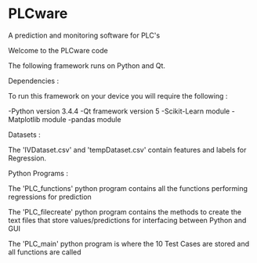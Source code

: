 # PLCware
A prediction and monitoring software for PLC's

Welcome to the PLCware code

The following framework runs on Python and Qt.

Dependencies :

To run this framework on your device you will require the following :

-Python version 3.4.4
-Qt framework version 5
-Scikit-Learn module
-Matplotlib module
-pandas module


Datasets :

The 'IVDataset.csv' and 'tempDataset.csv' contain features and labels for Regression.


 
Python Programs :



The 'PLC_functions' python program contains all the functions performing regressions for prediction

The 'PLC_filecreate' python program contains the methods to create the text files that store values/predictions for interfacing between Python and GUI

The 'PLC_main' python program is where the 10 Test Cases are stored and  all functions are called 

